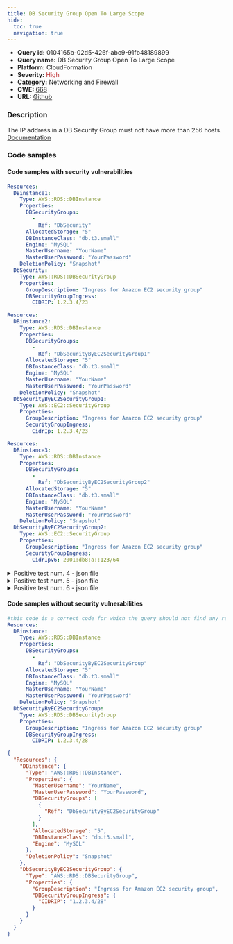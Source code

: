 ```yaml
---
title: DB Security Group Open To Large Scope
hide:
  toc: true
  navigation: true
---
```


<style>
  .highlight .hll {
    background-color: #ff171742;
  }
  .md-content {
    max-width: 1100px;
    margin: 0 auto;
  }
</style>

-   **Query id:** 0104165b-02d5-426f-abc9-91fb48189899
-   **Query name:** DB Security Group Open To Large Scope
-   **Platform:** CloudFormation
-   **Severity:** <span style="color:#bb2124">High</span>
-   **Category:** Networking and Firewall
-   **CWE:** <a href="https://cwe.mitre.org/data/definitions/668.html" onclick="newWindowOpenerSafe(event, 'https://cwe.mitre.org/data/definitions/668.html')">668</a>
-   **URL:** [Github](https://github.com/Checkmarx/kics/tree/master/assets/queries/cloudFormation/aws/db_security_group_open_to_large_scope)

### Description
The IP address in a DB Security Group must not have more than 256 hosts.<br>
[Documentation](https://docs.aws.amazon.com/AWSCloudFormation/latest/UserGuide/aws-properties-rds-database-instance.html)

### Code samples
#### Code samples with security vulnerabilities
```yaml title="Positive test num. 1 - yaml file" hl_lines="18"
Resources:
  DBinstance1:
    Type: AWS::RDS::DBInstance
    Properties:
      DBSecurityGroups:
        -
          Ref: "DbSecurity"
      AllocatedStorage: "5"
      DBInstanceClass: "db.t3.small"
      Engine: "MySQL"
      MasterUsername: "YourName"
      MasterUserPassword: "YourPassword"
    DeletionPolicy: "Snapshot"
  DbSecurity:
    Type: AWS::RDS::DBSecurityGroup
    Properties:
      GroupDescription: "Ingress for Amazon EC2 security group"
      DBSecurityGroupIngress:
        CIDRIP: 1.2.3.4/23

```
```yaml title="Positive test num. 2 - yaml file" hl_lines="18"
Resources:
  DBinstance2:
    Type: AWS::RDS::DBInstance
    Properties:
      DBSecurityGroups:
        -
          Ref: "DbSecurityByEC2SecurityGroup1"
      AllocatedStorage: "5"
      DBInstanceClass: "db.t3.small"
      Engine: "MySQL"
      MasterUsername: "YourName"
      MasterUserPassword: "YourPassword"
    DeletionPolicy: "Snapshot"
  DbSecurityByEC2SecurityGroup1:
    Type: AWS::EC2::SecurityGroup
    Properties:
      GroupDescription: "Ingress for Amazon EC2 security group"
      SecurityGroupIngress:
        CidrIp: 1.2.3.4/23

```
```yaml title="Positive test num. 3 - yaml file" hl_lines="18"
Resources:
  DBinstance3:
    Type: AWS::RDS::DBInstance
    Properties:
      DBSecurityGroups:
        -
          Ref: "DbSecurityByEC2SecurityGroup2"
      AllocatedStorage: "5"
      DBInstanceClass: "db.t3.small"
      Engine: "MySQL"
      MasterUsername: "YourName"
      MasterUserPassword: "YourPassword"
    DeletionPolicy: "Snapshot"
  DbSecurityByEC2SecurityGroup2:
    Type: AWS::EC2::SecurityGroup
    Properties:
      GroupDescription: "Ingress for Amazon EC2 security group"
      SecurityGroupIngress:
        CidrIpv6: 2001:db8:a::123/64

```
<details><summary>Positive test num. 4 - json file</summary>

```json hl_lines="23"
{
  "Resources": {
    "DBinstance1": {
      "DeletionPolicy": "Snapshot",
      "Type": "AWS::RDS::DBInstance",
      "Properties": {
        "DBInstanceClass": "db.t3.small",
        "Engine": "MySQL",
        "MasterUsername": "YourName",
        "MasterUserPassword": "YourPassword",
        "DBSecurityGroups": [
          {
            "Ref": "DbSecurity"
          }
        ],
        "AllocatedStorage": "5"
      }
    },
    "DbSecurity": {
      "Type": "AWS::RDS::DBSecurityGroup",
      "Properties": {
        "GroupDescription": "Ingress for Amazon EC2 security group",
        "DBSecurityGroupIngress": {
          "CIDRIP": "1.2.3.4/23"
        }
      }
    }
  }
}

```
</details>
<details><summary>Positive test num. 5 - json file</summary>

```json hl_lines="23"
{
  "Resources": {
    "DBinstance2": {
      "DeletionPolicy": "Snapshot",
      "Type": "AWS::RDS::DBInstance",
      "Properties": {
        "DBSecurityGroups": [
          {
            "Ref": "DbSecurityByEC2SecurityGroup1"
          }
        ],
        "AllocatedStorage": "5",
        "DBInstanceClass": "db.t3.small",
        "Engine": "MySQL",
        "MasterUsername": "YourName",
        "MasterUserPassword": "YourPassword"
      }
    },
    "DbSecurityByEC2SecurityGroup1": {
      "Type": "AWS::EC2::SecurityGroup",
      "Properties": {
        "GroupDescription": "Ingress for Amazon EC2 security group",
        "SecurityGroupIngress": {
          "CidrIp": "1.2.3.4/23"
        }
      }
    }
  }
}

```
</details>
<details><summary>Positive test num. 6 - json file</summary>

```json hl_lines="23"
{
  "Resources": {
    "DBinstance3": {
      "Type": "AWS::RDS::DBInstance",
      "Properties": {
        "MasterUsername": "YourName",
        "MasterUserPassword": "YourPassword",
        "DBSecurityGroups": [
          {
            "Ref": "DbSecurityByEC2SecurityGroup2"
          }
        ],
        "AllocatedStorage": "5",
        "DBInstanceClass": "db.t3.small",
        "Engine": "MySQL"
      },
      "DeletionPolicy": "Snapshot"
    },
    "DbSecurityByEC2SecurityGroup2": {
      "Type": "AWS::EC2::SecurityGroup",
      "Properties": {
        "GroupDescription": "Ingress for Amazon EC2 security group",
        "SecurityGroupIngress": {
          "CidrIpv6": "2001:db8:a::123/64"
        }
      }
    }
  }
}

```
</details>


#### Code samples without security vulnerabilities
```yaml title="Negative test num. 1 - yaml file"
#this code is a correct code for which the query should not find any result
Resources:
  DBinstance:
    Type: AWS::RDS::DBInstance
    Properties:
      DBSecurityGroups:
        -
          Ref: "DbSecurityByEC2SecurityGroup"
      AllocatedStorage: "5"
      DBInstanceClass: "db.t3.small"
      Engine: "MySQL"
      MasterUsername: "YourName"
      MasterUserPassword: "YourPassword"
    DeletionPolicy: "Snapshot"
  DbSecurityByEC2SecurityGroup:
    Type: AWS::RDS::DBSecurityGroup
    Properties:
      GroupDescription: "Ingress for Amazon EC2 security group"
      DBSecurityGroupIngress:
        CIDRIP: 1.2.3.4/28
```
```json title="Negative test num. 2 - json file"
{
  "Resources": {
    "DBinstance": {
      "Type": "AWS::RDS::DBInstance",
      "Properties": {
        "MasterUsername": "YourName",
        "MasterUserPassword": "YourPassword",
        "DBSecurityGroups": [
          {
            "Ref": "DbSecurityByEC2SecurityGroup"
          }
        ],
        "AllocatedStorage": "5",
        "DBInstanceClass": "db.t3.small",
        "Engine": "MySQL"
      },
      "DeletionPolicy": "Snapshot"
    },
    "DbSecurityByEC2SecurityGroup": {
      "Type": "AWS::RDS::DBSecurityGroup",
      "Properties": {
        "GroupDescription": "Ingress for Amazon EC2 security group",
        "DBSecurityGroupIngress": {
          "CIDRIP": "1.2.3.4/28"
        }
      }
    }
  }
}

```
